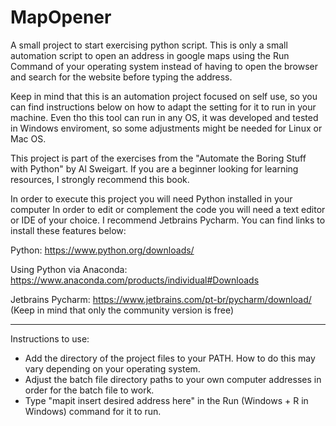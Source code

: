 # MapOpener
A small project to start exercising python script. This is only a small automation script to open an address in google maps using the Run Command of your operating system instead of having to open the browser and search for the website before typing the address.

Keep in mind that this is an automation project focused on self use, so you can find instructions below on how to adapt the setting for it to run in your machine. Even tho this tool can run in any OS, it was developed and tested in Windows enviroment, so some adjustments might be needed for Linux or Mac OS.

This project is part of the exercises from the "Automate the Boring Stuff with Python" by Al Sweigart. If you are a beginner looking for learning resources, I strongly recommend this book.

In order to execute this project you will need Python installed in your computer In order to edit or complement the code you will need a text editor or IDE of your choice. I recommend Jetbrains Pycharm. You can find links to install these features below:

Python: https://www.python.org/downloads/

Using Python via Anaconda: https://www.anaconda.com/products/individual#Downloads

Jetbrains Pycharm: https://www.jetbrains.com/pt-br/pycharm/download/  (Keep in mind that only the community version is free)


-------------------------------------------------------------------------------

Instructions to use:

- Add the directory of the project files to your PATH. How to do this may vary depending on your operating system.
- Adjust the batch file directory paths to your own computer addresses in order for the batch file to work.
- Type "mapit insert desired address here" in the Run (Windows + R in Windows) command for it to run.